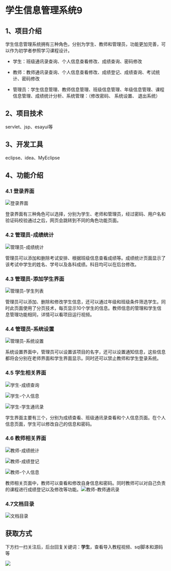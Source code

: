 # 学生信息管理系统9



## 1、项目介绍

学生信息管理系统拥有三种角色，分别为学生、教师和管理员，功能更加完善，可以作为初学者参照学习课程设计。

- 学生：班级通讯录查询、个人信息查看修改、成绩查询、密码修改

- 教师：教师通讯录查询、个人信息查看修改、成绩登记、成绩查询、考试统计、密码修改

- 管理员：学生信息管理、教师信息管理、班级信息管理、年级信息管理、课程信息管理、成绩统计分析、系统管理：（修改密码、 系统设置、 退出系统）


## 2、项目技术

servlet、jsp、esayui等

## 3、开发工具

eclipse、idea、MyEclipse

## 4、功能介绍

### 4.1 登录界面

![登录界面](https://www.codeshop.fun/Typora-Images/20220515111216.png)

登录界面有三种角色可以选择，分别为学生、老师和管理员，经过密码、用户名和验证码校验通过之后，网页会跳转到不同的角色功能页面。

### 4.2 管理员-成绩统计

![管理员-成绩统计](https://www.codeshop.fun/Typora-Images/20220515111501.jpg)

管理员可以添加和删除考试安排、根据班级信息查看成绩等。成绩统计页面显示了 该考试中学生的姓名、学号以及各科成绩。科目均可以在后台修改。

### 4.3 管理员-添加学生界面

![管理员-学生列表](https://www.codeshop.fun/Typora-Images/20220515111518.jpg)

管理员可以添加、删除和修改学生信息，还可以通过年级和班级条件筛选学生。同时此页面使用了分页技术，每页显示10个学生的信息。教师信息的管理和学生信息管理功能相同，详情可以看项目运行视频。

### 4.4 管理员-系统设置

![管理员-系统设置](https://www.codeshop.fun/Typora-Images/20220515111523.jpg)

系统设置界面中，管理员可以设置该项目的名字，还可以设置通知信息，这些信息都将会分别在老师界面和学生界面显示。同时还可以禁止教师和学生登录系统。

### 4.5 学生相关界面

![学生-成绩查询](https://www.codeshop.fun/Typora-Images/20220515111531.jpg)

![学生-个人信息](https://www.codeshop.fun/Typora-Images/20220515111537.jpg)

![学生-学生通讯录](https://www.codeshop.fun/Typora-Images/20220515111542.jpg)

学生界面主要有三个，分别为成绩查看、班级通讯录查看和个人信息页面。在个人信息页面，学生可以修改自己的信息和密码。

### 4.6 教师相关界面

![教师-成绩统计](https://www.codeshop.fun/Typora-Images/20220515111550.jpg)

![教师-成绩登记](https://www.codeshop.fun/Typora-Images/20220515111553.jpg)

![教师-个人信息](https://www.codeshop.fun/Typora-Images/20220515111556.jpg)

教师相关页面中，教师可以查看和修改自身信息和密码。同时教师可以对自己负责的课程进行成绩登记以及修改等功能。![教师-教师通讯录](https://www.codeshop.fun/Typora-Images/20220515111559.jpg)

### 4.7文档目录

![文档目录](https://www.codeshop.fun/Typora-Images/202208152135557.jpg)

## 获取方式

下方扫一扫关注后，后台回复关键词：**学生**，查看导入教程视频、sql脚本和源码等

 ![](https://www.codeshop.fun/Typora-Images/202205281253739.png)
